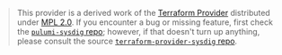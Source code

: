 > This provider is a derived work of the [Terraform Provider](https://github.com/terraform-providers/terraform-provider-sysdig)
> distributed under [MPL 2.0](https://www.mozilla.org/en-US/MPL/2.0/). If you encounter a bug or missing feature,
> first check the [`pulumi-sysdig` repo](/issues); however, if that doesn't turn up anything,
> please consult the source [`terraform-provider-sysdig` repo](https://github.com/terraform-providers/terraform-provider-sysdig/issues).
